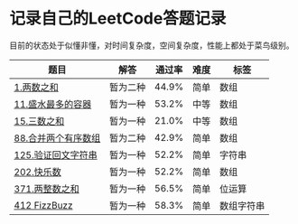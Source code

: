 # 记录自己的LeetCode答题记录

目前的状态处于似懂非懂，对时间复杂度，空间复杂度，性能上都处于菜鸟级别。

|题目   | 解答   | 通过率 | 难度 | 标签 |
|-------|------|--------|-----|-----|
|[1.两数之和](https://github.com/webbj97/leetCode-JavaScript-bj/blob/master/code/1.%E4%B8%A4%E6%95%B0%E4%B9%8B%E5%92%8C.md)|暂为二种|44.9%|简单|数组|
|[11.盛水最多的容器](https://github.com/webbj97/leetCode-JavaScript-bj/blob/master/code/2.%E7%9B%9B%E6%B0%B4%E6%9C%80%E5%A4%9A%E7%9A%84%E5%AE%B9%E5%99%A8.md)|暂为一种|53.2%|中等|数组|
[15.三数之和](https://github.com/webbj97/leetCode-JavaScript-bj/blob/master/code/3.%E4%B8%89%E6%95%B0%E4%B9%8B%E5%92%8C.md)|暂为一种|21.0%|中等|数组|
[88.合并两个有序数组](https://github.com/webbj97/leetCode-JavaScript-bj/blob/master/code/4.%E5%90%88%E5%B9%B6%E4%B8%A4%E4%B8%AA%E6%9C%89%E5%BA%8F%E6%95%B0%E7%BB%84.md)|暂为二种|42.9%|简单|数组|
[125.验证回文字符串](https://github.com/webbj97/leetCode-JavaScript-bj/blob/master/code/8.%E5%9B%9E%E6%96%87%E5%AD%97%E7%AC%A6%E4%B8%B2.md)|暂为一种|52.2%|简单|字符串|
[202.快乐数](https://github.com/webbj97/leetCode-JavaScript-bj/blob/master/code/5.%E5%BF%AB%E4%B9%90%E6%95%B0.md)|暂为一种|52.2%|简单|数组|
[371.两整数之和](https://github.com/webbj97/leetCode-JavaScript-bj/blob/master/code/6.%E4%B8%A4%E6%95%B4%E6%95%B0%E4%B9%8B%E5%92%8C.md)|暂为一种|56.5%|简单| 位运算 |
[412 FizzBuzz](https://github.com/webbj97/leetCode-JavaScript-bj/blob/master/code/7.FizzBuzz.md)|暂为一种|58.3%|简单| 数组字符串 |
